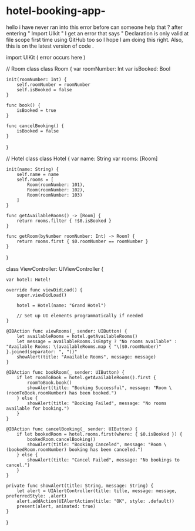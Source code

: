 # hotel-booking-app-
hello i have never ran into this error before can someone help that ? after entering " Import UIkit " I get an error that says " Declaration is only valid at file scope first time using GitHub too so I hope I am doing this right. Also, this is on the latest version of code .





import UIKit ( error occurs here )

// Room class
class Room {
    var roomNumber: Int
    var isBooked: Bool

    init(roomNumber: Int) {
        self.roomNumber = roomNumber
        self.isBooked = false
    }

    func book() {
        isBooked = true
    }

    func cancelBooking() {
        isBooked = false
    }
}

// Hotel class
class Hotel {
    var name: String
    var rooms: [Room]

    init(name: String) {
        self.name = name
        self.rooms = [
            Room(roomNumber: 101),
            Room(roomNumber: 102),
            Room(roomNumber: 103)
        ]
    }

    func getAvailableRooms() -> [Room] {
        return rooms.filter { !$0.isBooked }
    }

    func getRoom(byNumber roomNumber: Int) -> Room? {
        return rooms.first { $0.roomNumber == roomNumber }
    }
}

class ViewController: UIViewController {

    var hotel: Hotel!

    override func viewDidLoad() {
        super.viewDidLoad()

        hotel = Hotel(name: "Grand Hotel")

        // Set up UI elements programmatically if needed
    }

    @IBAction func viewRooms(_ sender: UIButton) {
        let availableRooms = hotel.getAvailableRooms()
        let message = availableRooms.isEmpty ? "No rooms available" : "Available Rooms: \(availableRooms.map { "\($0.roomNumber)" }.joined(separator: ", "))"
        showAlert(title: "Available Rooms", message: message)
    }

    @IBAction func bookRoom(_ sender: UIButton) {
        if let roomToBook = hotel.getAvailableRooms().first {
            roomToBook.book()
            showAlert(title: "Booking Successful", message: "Room \(roomToBook.roomNumber) has been booked.")
        } else {
            showAlert(title: "Booking Failed", message: "No rooms available for booking.")
        }
    }

    @IBAction func cancelBooking(_ sender: UIButton) {
        if let bookedRoom = hotel.rooms.first(where: { $0.isBooked }) {
            bookedRoom.cancelBooking()
            showAlert(title: "Booking Canceled", message: "Room \(bookedRoom.roomNumber) booking has been canceled.")
        } else {
            showAlert(title: "Cancel Failed", message: "No bookings to cancel.")
        }
    }

    private func showAlert(title: String, message: String) {
        let alert = UIAlertController(title: title, message: message, preferredStyle: .alert)
        alert.addAction(UIAlertAction(title: "OK", style: .default))
        present(alert, animated: true)
    }
}

